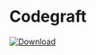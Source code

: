 Codegraft
=========

[ ![Download](https://api.bintray.com/packages/evove-tech/maven/codegraft/images/download.svg) ](https://bintray.com/evove-tech/maven/codegraft/_latestVersion)
